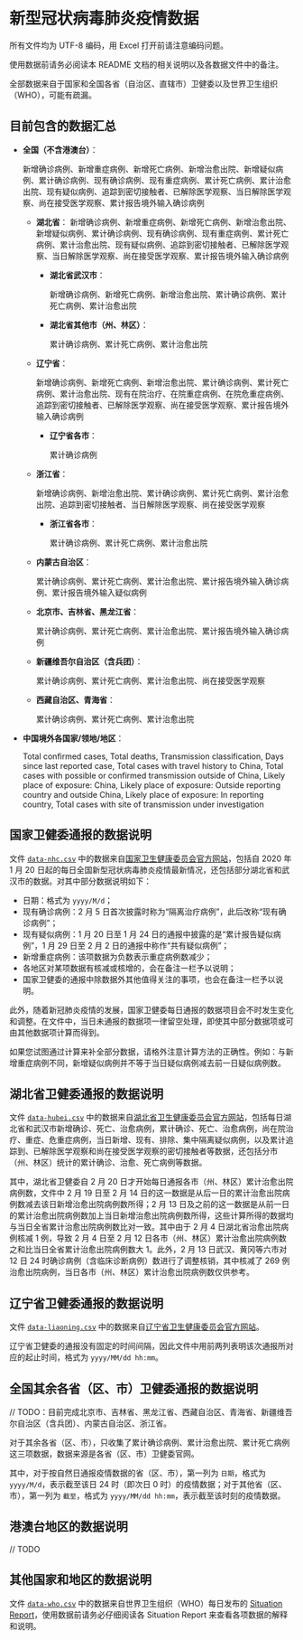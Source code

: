 # 新型冠状病毒肺炎疫情数据

所有文件均为 UTF-8 编码，用 Excel 打开前请注意编码问题。

使用数据前请务必阅读本 README 文档的相关说明以及各数据文件中的备注。

全部数据来自于国家和全国各省（自治区、直辖市）卫健委以及世界卫生组织（WHO），可能有疏漏。

## 目前包含的数据汇总

- **全国（不含港澳台）**：
  
  新增确诊病例、新增重症病例、新增死亡病例、新增治愈出院、新增疑似病例、累计确诊病例、现有确诊病例、现有重症病例、累计死亡病例、累计治愈出院、现有疑似病例、追踪到密切接触者、已解除医学观察、当日解除医学观察、尚在接受医学观察、累计报告境外输入确诊病例
  
  - **湖北省**：
    新增确诊病例、新增重症病例、新增死亡病例、新增治愈出院、新增疑似病例、累计确诊病例、现有确诊病例、现有重症病例、累计死亡病例、累计治愈出院、现有疑似病例、追踪到密切接触者、已解除医学观察、当日解除医学观察、尚在接受医学观察、累计报告境外输入确诊病例
    
    - **湖北省武汉市**：
      
      新增确诊病例、新增死亡病例、新增治愈出院、累计确诊病例、累计死亡病例、累计治愈出院
    
    - **湖北省其他市（州、林区）**：
      
      累计确诊病例、累计死亡病例、累计治愈出院
  
  - **辽宁省**：
    
    新增确诊病例、新增死亡病例、新增治愈出院、累计确诊病例、累计死亡病例、累计治愈出院、现有在院治疗、在院重症病例、在院危重症病例、追踪到密切接触者、已解除医学观察、尚在接受医学观察、累计报告境外输入确诊病例
    
    - **辽宁省各市**：
      
      累计确诊病例
  
  - **浙江省**：
    
    新增确诊病例、新增治愈出院、累计确诊病例、累计死亡病例、累计治愈出院、追踪到密切接触者、当日解除医学观察、尚在接受医学观察
    
    - **浙江省各市**：
      
      累计确诊病例、累计死亡病例、累计治愈出院
  
  - **内蒙古自治区**：
    
    累计确诊病例、累计死亡病例、累计治愈出院、累计报告境外输入确诊病例、累计报告境外输入疑似病例
  
  - **北京市、吉林省、黑龙江省**：
    
    累计确诊病例、累计死亡病例、累计治愈出院、累计报告境外输入确诊病例
  
  - **新疆维吾尔自治区（含兵团）**：
    
    累计确诊病例、累计死亡病例、累计治愈出院、尚在接受医学观察
  
  - **西藏自治区、青海省**：
    
    累计确诊病例、累计死亡病例、累计治愈出院

- **中国境外各国家/领地/地区**：
  
  Total confirmed cases, Total deaths, Transmission classification, Days since last reported case, Total cases with travel history to China, Total cases with possible or confirmed transmission outside of China, Likely place of exposure: China, Likely place of exposure: Outside reporting country and outside China, Likely place of exposure: In reporting country, Total cases with site of transmission under investigation

## 国家卫健委通报的数据说明

文件 [`data-nhc.csv`](data-nhc.csv) 中的数据来自[国家卫生健康委员会官方网站](http://www.nhc.gov.cn/)，包括自 2020 年 1 月 20 日起的每日全国新型冠状病毒肺炎疫情最新情况，还包括部分湖北省和武汉市的数据。对其中部分数据说明如下：

- 日期：格式为 `yyyy/M/d`；
- 现有确诊病例：2 月 5 日首次披露时称为“隔离治疗病例”，此后改称“现有确诊病例”；
- 现有疑似病例：1 月 20 日至 1 月 24 日的通报中披露的是“累计报告疑似病例”，1 月 29 日至 2 月 2 日的通报中称作“共有疑似病例”；
- 新增重症病例：该项数据为负数表示重症病例数减少；
- 各地区对某项数据有核减或核增的，会在备注一栏予以说明；
- 国家卫健委的通报中除数据外其他值得关注的事项，也会在备注一栏予以说明。

此外，随着新冠肺炎疫情的发展，国家卫健委每日通报的数据项目会不时发生变化和调整。在文件中，当日未通报的数据项一律留空处理，即使其中部分数据项或可由其他数据项计算而得到。

如果您试图通过计算来补全部分数据，请格外注意计算方法的正确性。例如：与新增重症病例不同，新增疑似病例并不等于当日疑似病例减去前一日疑似病例数。

## 湖北省卫健委通报的数据说明

文件 [`data-hubei.csv`](data-hubei.csv) 中的数据来自[湖北省卫生健康委员会官方网站](http://wjw.hubei.gov.cn/)，包括每日湖北省和武汉市新增确诊、死亡、治愈病例，累计确诊、死亡、治愈病例，尚在院治疗、重症、危重症病例，当日新增、现有、排除、集中隔离疑似病例，以及累计追踪到、已解除医学观察和尚在接受医学观察的密切接触者等数据，还包括分市（州、林区）统计的累计确诊、治愈、死亡病例等数据。

其中，湖北省卫健委自 2 月 20 日才开始每日通报各市（州、林区）累计治愈出院病例数，文件中 2 月 19 日至 2 月 14 日的这一数据是从后一日的累计治愈出院病例数减去该日新增治愈出院病例数所得；2 月 13 日及之前的这一数据是从前一日的累计治愈出院病例数加上当日新增治愈出院病例数所得，这些计算所得的数据均与当日全省累计治愈出院病例数比对一致。其中由于 2 月 4 日湖北省治愈出院病例核减 1 例，导致 2 月 4 日至 2 月 12 日各市（州、林区）累计治愈出院病例数之和比当日全省累计治愈出院病例数大 1。此外，2 月 13 日武汉、黄冈等六市对 12 日 24 时确诊病例（含临床诊断病例）数进行了调整核销，其中核减了 269 例治愈出院病例，当日各市（州、林区）累计治愈出院病例数仅供参考。

## 辽宁省卫健委通报的数据说明

文件 [`data-liaoning.csv`](data-liaoning.csv) 中的数据来自[辽宁省卫生健康委员会官方网站](http://wsjk.ln.gov.cn/)。

辽宁省卫健委的通报没有固定的时间间隔，因此文件中用前两列表明该次通报所对应的起止时间，格式为 `yyyy/MM/dd hh:mm`。

## 全国其余各省（区、市）卫健委通报的数据说明

// TODO：目前完成北京市、吉林省、黑龙江省、西藏自治区、青海省、新疆维吾尔自治区（含兵团）、内蒙古自治区、浙江省。

对于其余各省（区、市），只收集了累计确诊病例、累计治愈出院、累计死亡病例这三项数据，数据来源是各省（区、市）卫健委官网。

其中，对于按自然日通报疫情数据的省（区、市），第一列为 `日期`，格式为 `yyyy/M/d`，表示截至该日 24 时（即次日 0 时）的疫情数据；对于其他省（区、市），第一列为 `截至`，格式为 `yyyy/MM/dd hh:mm`，表示截至该时刻的疫情数据。

## 港澳台地区的数据说明

// TODO

## 其他国家和地区的数据说明

文件 [`data-who.csv`](data-who.csv) 中的数据来自世界卫生组织（WHO）每日发布的 [Situation Report](situation_reports)，使用数据前请务必仔细阅读各 Situation Report 来查看各项数据的解释和说明。

